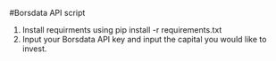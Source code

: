 #Borsdata API script
1. Install requirments using pip install -r requirements.txt
2. Input your Borsdata API key and input the capital you would like to invest.
